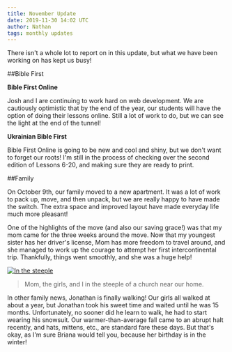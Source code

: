 ```yaml
---
title: November Update
date: 2019-11-30 14:02 UTC
author: Nathan
tags: monthly updates
---
```


There isn't a whole lot to report on in this update, but what we have been working on has kept us busy!

##Bible First

**Bible First Online**

Josh and I are continuing to work hard on web development. We are cautiously optimistic that by the end of the year, our students will have the option of doing their lessons online. Still a lot of work to do, but we can see the light at the end of the tunnel!

**Ukrainian Bible First**

Bible First Online is going to be new and cool and shiny, but we don't want to forget our roots! I'm still in the process of checking over the second edition of Lessons 6-20, and making sure they are ready to print.

##Family

On October 9th, our family moved to a new apartment. It was a lot of work to pack up, move, and then unpack, but we are really happy to have made the switch. The extra space and improved layout have made everyday life much more pleasant!

One of the highlights of the move (and also our saving grace!) was that my mom came for the three weeks around the move. Now that my youngest sister has her driver's license, Mom has more freedom to travel around, and she managed to work up the courage to attempt her first intercontinental trip. Thankfully, things went smoothly, and she was a huge help!

[![In the steeple](images/2019/11-steeple-thumb.jpg)](https://f000.backblazeb2.com/file/daysinukraine/images/2019/11-steeple.jpg)

> Mom, the girls, and I in the steeple of a church near our home.

In other family news, Jonathan is finally walking! Our girls all walked at about a year, but Jonathan took his sweet time and waited until he was 15 months. Unfortunately, no sooner did he learn to walk, he had to start wearing his snowsuit. Our warmer-than-average fall came to an abrupt halt recently, and hats, mittens, etc., are standard fare these days. But that's okay, as I'm sure Briana would tell you, because her birthday is in the winter!

